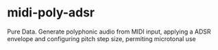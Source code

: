# midi-poly-adsr
Pure Data. Generate polyphonic audio from MIDI input, applying a ADSR envelope and configuring pitch step size, permiting microtonal use
